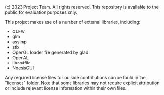 (c) 2023 Project Team. All rights reserved.
This repository is available to the public for evaluation purposes only.

This project makes use of a number of external libraries, including:

- GLFW
- glm
- assimp
- stb
- OpenGL loader file generated by glad
- OpenAL
- libsndfile
- NoesisGUI

Any required license files for outside contributions can be fould in the "licenses" folder.
Note that some libraries may not require explicit attribution or include relevant license information
within their own files.
